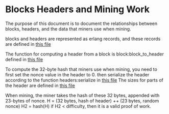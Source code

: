 Blocks Headers and Mining Work
=======

The purpose of this document is to document the relationships between blocks, headers, and the data that miners use when mining.

blocks and headers are represented as erlang records, and these records are defined in [this file](/apps/amoveo_core/src/records.hrl)

The function for computing a header from a block is block:block_to_header defined in [this file](/apps/amoveo_core/src/consensus/chain/block.erl)

To compute the 32-byte hash that miners use when mining, you need to first set the nonce value in the header to 0. then serialize the header according to the function headers:serialize in [this file](/apps/amoveo_core/src/consensus/chain/headers.erl)
The sizes for parts of the header are defined in [this file](/apps/amoveo_core/src/consensus/constants.erl)

When mining, the miner takes the hash of these 32 bytes, appended with 23-bytes of nonce.
H = (32 bytes, hash of header) ++ (23 bytes, random nonce)
H2 = hash(H)
if H2 < difficulty, then it is a valid proof of work.

